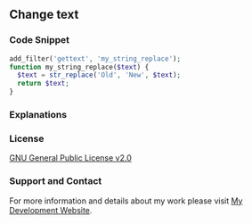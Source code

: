 ## Change text

### Code Snippet

```php
add_filter('gettext', 'my_string_replace');
function my_string_replace($text) {
  $text = str_replace('Old', 'New', $text);
  return $text;
}
```
### Explanations

### License

[GNU General Public License v2.0](https://github.com/dedewiweka/snippets/blob/main/LICENSE)

### Support and Contact

For more information and details about my work please visit [My Development Website](https://dede.wiweka.com/development).